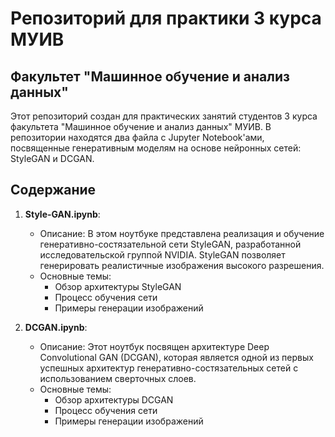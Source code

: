 # Репозиторий для практики 3 курса МУИВ

## Факультет "Машинное обучение и анализ данных"

Этот репозиторий создан для практических занятий студентов 3 курса факультета "Машинное обучение и анализ данных" МУИВ. В репозитории находятся два файла с Jupyter Notebook'ами, посвященные генеративным моделям на основе нейронных сетей: StyleGAN и DCGAN.

## Содержание

1. **Style-GAN.ipynb**:
    - Описание: В этом ноутбуке представлена реализация и обучение генеративно-состязательной сети StyleGAN, разработанной исследовательской группой NVIDIA. StyleGAN позволяет генерировать реалистичные изображения высокого разрешения.
    - Основные темы:
        - Обзор архитектуры StyleGAN
        - Процесс обучения сети
        - Примеры генерации изображений

2. **DCGAN.ipynb**:
    - Описание: Этот ноутбук посвящен архитектуре Deep Convolutional GAN (DCGAN), которая является одной из первых успешных архитектур генеративно-состязательных сетей с использованием сверточных слоев.
    - Основные темы:
        - Обзор архитектуры DCGAN
        - Процесс обучения сети
        - Примеры генерации изображений
